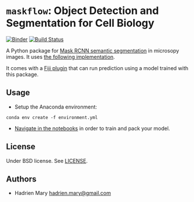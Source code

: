 # `maskflow`: Object Detection and Segmentation for Cell Biology
[![Binder](https://mybinder.org/badge.svg)](https://mybinder.org/v2/gh/hadim/maskflow/master?urlpath=lab/tree/notebooks)
[![Build Status](https://travis-ci.com/hadim/maskflow.svg?branch=master)](https://travis-ci.com/hadim/maskflow)

A Python package for [Mask RCNN semantic segmentation](https://arxiv.org/abs/1703.06870) in microsopy images. It uses [the following implementation](https://github.com/facebookresearch/maskrcnn-benchmark).

It comes with a [Fiji plugin](https://github.com/hadim/maskflow-fiji) that can run prediction using a model trained with this package.

## Usage

- Setup the Anaconda environment:

```
conda env create -f environment.yml
```

- [Navigate in the notebooks](./notebooks/1_Build_Dataset/README.md) in order to train and pack your model.

## License

Under BSD license. See [LICENSE](LICENSE).

## Authors

- Hadrien Mary <hadrien.mary@gmail.com>
